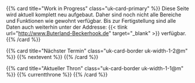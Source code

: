 ---
---

{{% card title="Work in Progress" class="uk-card-primary" %}}
Diese Seite wird aktuell komplett neu aufgebaut. Daher sind noch nicht alle Bereiche und Funktionen wie gewohnt
verfügbar. Bis zur Fertigstellung sind alle Daten auch weiterhin unter der Addresse: 
{{< tlink url="http://www.Buterland-Beckerhook.de" target="_blank"  >}} verfügbar.
{{% /card %}}

{{% card title="Nächster Termin" class="uk-card-border uk-width-1-2@m" %}}
{{% nextevent %}}
{{% /card %}}


{{% card title="Aktueller Thron" class="uk-card-border uk-width-1-1@m" %}}
{{% currentthrone %}}
{{% /card %}}
